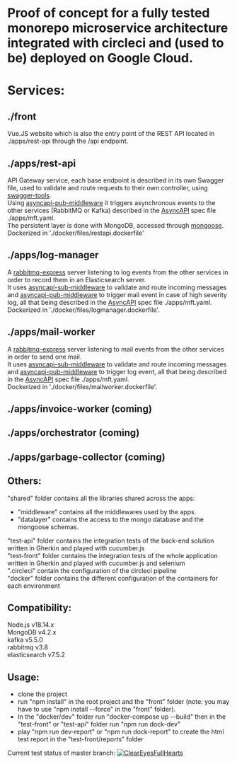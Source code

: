 # Proof of concept for a fully tested monorepo microservice architecture integrated with circleci and (used to be) deployed on Google Cloud.  
  
# Services:  
## ./front
Vue.JS website which is also the entry point of the REST API located in ./apps/rest-api through the /api endpoint.  
## ./apps/rest-api
API Gateway service, each base endpoint is described in its own Swagger file, used to validate and route requests to their own controller, using [swagger-tools](https://www.npmjs.com/package/swagger-tools).  
Using [asyncapi-pub-middleware](https://www.npmjs.com/package/asyncapi-pub-middleware) it triggers asynchronous events to the other services (RabbitMQ or Kafka) described in the [AsyncAPI](https://www.asyncapi.com/docs/reference/specification/v2.6.0) spec file ./apps/mft.yaml.  
The persistent layer is done with MongoDB, accessed through [mongoose](https://www.npmjs.com/package/mongoose).  
Dockerized in './docker/files/restapi.dockerfile'  
## ./apps/log-manager
A [rabbitmq-express](https://www.npmjs.com/package/rabbitmq-express) server listening to log events from the other services in order to record them in an Elasticsearch server.  
It uses [asyncapi-sub-middleware](https://www.npmjs.com/package/asyncapi-sub-middleware) to validate and route incoming messages and [asyncapi-pub-middleware](https://www.npmjs.com/package/asyncapi-pub-middleware) to trigger mail event in case of high severity log, all that being described in the [AsyncAPI](https://www.asyncapi.com/docs/reference/specification/v2.6.0) spec file ./apps/mft.yaml.  
Dockerized in './docker/files/logmanager.dockerfile'.  
## ./apps/mail-worker
A [rabbitmq-express](https://www.npmjs.com/package/rabbitmq-express) server listening to mail events from the other services in order to send one mail.  
It uses [asyncapi-sub-middleware](https://www.npmjs.com/package/asyncapi-sub-middleware) to validate and route incoming messages and [asyncapi-pub-middleware](https://www.npmjs.com/package/asyncapi-pub-middleware) to trigger log event, all that being described in the [AsyncAPI](https://www.asyncapi.com/docs/reference/specification/v2.6.0) spec file ./apps/mft.yaml.  
Dockerized in './docker/files/mailworker.dockerfile'.  
## ./apps/invoice-worker (coming)
## ./apps/orchestrator (coming)
## ./apps/garbage-collector (coming)
## Others:  
"shared" folder contains all the libraries shared across the apps:  
- "middleware" contains all the middlewares used by the apps.  
- "datalayer" contains the access to the mongo database and the mongoose schemas.
  
"test-api" folder contains the integration tests of the back-end solution written in Gherkin and played with cucumber.js  
"test-front" folder contains the integration tests of the whole application written in Gherkin and played with cucumber.js and selenium  
".circleci" contain the configuration of the circleci pipeline  
"docker" folder contains the different configuration of the containers for each environment  
  
## Compatibility:  
Node.js v18.14.x  
MongoDB v4.2.x  
kafka v5.5.0  
rabbitmq v3.8  
elasticsearch v7.5.2  
  
## Usage:  
- clone the project  
- run "npm install" in the root project and the "front" folder (note: you may have to use "npm install --force" in the "front" folder).  
- In the "docker/dev" folder run "docker-compose up --build" then in the "test-front" or "test-api" folder run "npm run dock-dev"  
- play "npm run dev-report" or "npm run dock-report" to create the html test report in the "test-front/reports" folder  
  
Current test status of master branch: [![ClearEyesFullHearts](https://circleci.com/gh/ClearEyesFullHearts/mft.svg?style=svg)](https://app.circleci.com/pipelines/github/ClearEyesFullHearts)
